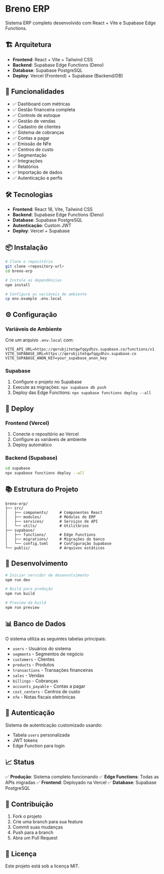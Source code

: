 # Breno ERP

Sistema ERP completo desenvolvido com React + Vite e Supabase Edge Functions.

## 🏗️ Arquitetura

- **Frontend**: React + Vite + Tailwind CSS
- **Backend**: Supabase Edge Functions (Deno)
- **Database**: Supabase PostgreSQL
- **Deploy**: Vercel (Frontend) + Supabase (Backend/DB)

## 🚀 Funcionalidades

- ✅ Dashboard com métricas
- ✅ Gestão financeira completa
- ✅ Controle de estoque
- ✅ Gestão de vendas
- ✅ Cadastro de clientes
- ✅ Sistema de cobranças
- ✅ Contas a pagar
- ✅ Emissão de NFe
- ✅ Centros de custo
- ✅ Segmentação
- ✅ Integrações
- ✅ Relatórios
- ✅ Importação de dados
- ✅ Autenticação e perfis

## 🛠️ Tecnologias

- **Frontend**: React 18, Vite, Tailwind CSS
- **Backend**: Supabase Edge Functions (Deno)
- **Database**: Supabase PostgreSQL
- **Autenticação**: Custom JWT
- **Deploy**: Vercel + Supabase

## 📦 Instalação

```bash
# Clone o repositório
git clone <repository-url>
cd breno-erp

# Instale as dependências
npm install

# Configure as variáveis de ambiente
cp env.example .env.local
```

## ⚙️ Configuração

### Variáveis de Ambiente

Crie um arquivo `.env.local` com:

```env
VITE_API_URL=https://qerubjitetqwfqqydhzv.supabase.co/functions/v1
VITE_SUPABASE_URL=https://qerubjitetqwfqqydhzv.supabase.co
VITE_SUPABASE_ANON_KEY=your_supabase_anon_key
```

### Supabase

1. Configure o projeto no Supabase
2. Execute as migrações: `npx supabase db push`
3. Deploy das Edge Functions: `npx supabase functions deploy --all`

## 🚀 Deploy

### Frontend (Vercel)

1. Conecte o repositório ao Vercel
2. Configure as variáveis de ambiente
3. Deploy automático

### Backend (Supabase)

```bash
cd supabase
npx supabase functions deploy --all
```

## 📚 Estrutura do Projeto

```
breno-erp/
├── src/
│   ├── components/     # Componentes React
│   ├── modules/        # Módulos do ERP
│   ├── services/       # Serviços de API
│   └── utils/          # Utilitários
├── supabase/
│   ├── functions/      # Edge Functions
│   ├── migrations/     # Migrações do banco
│   └── config.toml     # Configuração Supabase
└── public/             # Arquivos estáticos
```

## 🔧 Desenvolvimento

```bash
# Iniciar servidor de desenvolvimento
npm run dev

# Build para produção
npm run build

# Preview da build
npm run preview
```

## 📊 Banco de Dados

O sistema utiliza as seguintes tabelas principais:

- `users` - Usuários do sistema
- `segments` - Segmentos de negócio
- `customers` - Clientes
- `products` - Produtos
- `transactions` - Transações financeiras
- `sales` - Vendas
- `billings` - Cobranças
- `accounts_payable` - Contas a pagar
- `cost_centers` - Centros de custo
- `nfe` - Notas fiscais eletrônicas

## 🔐 Autenticação

Sistema de autenticação customizado usando:
- Tabela `users` personalizada
- JWT tokens
- Edge Function para login

## 📈 Status

✅ **Produção**: Sistema completo funcionando
✅ **Edge Functions**: Todas as APIs migradas
✅ **Frontend**: Deployado na Vercel
✅ **Database**: Supabase PostgreSQL

## 🤝 Contribuição

1. Fork o projeto
2. Crie uma branch para sua feature
3. Commit suas mudanças
4. Push para a branch
5. Abra um Pull Request

## 📄 Licença

Este projeto está sob a licença MIT.
